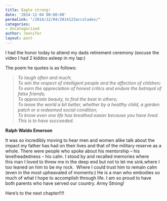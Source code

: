 ```yaml
---
title: Eagle strong!
date: '2014-12-04 00:00:00'
permalink: "/2014/12/04/2014123accolades/"
categories:
- Uncategorized
author: Jennifer
layout: post
---
```


I had the honor today to attend my dads retirement ceremony (excuse the video I had 2 kiddos asleep in my lap:)&nbsp;

The poem he quotes is&nbsp;as follows:

> *To laugh often and much;&nbsp;  
> To win the respect of intelligent people and the affection of children;  
> To earn the appreciation of honest critics and endure the betrayal of false friends;  
> To appreciate beauty, to find the best in others;  
> To leave the world a bit better, whether by a healthy child, a garden patch or a redeemed social condition;  
> To know even one life has breathed easier because you have lived.  
> This is to have succeeded.*

**Ralph Waldo Emerson**

It was so incredibly moving to hear men and women alike talk&nbsp;about the impact my father&nbsp;has had on their lives and that of the military reserve&nbsp;as a whole. There were people who spoke about his mentorship &#8211;&nbsp;his levelheadedness &#8211;&nbsp;his calm. I stood by and recalled memories where this&nbsp;<span>man I loved&nbsp;to threw me in the deep end but&nbsp;not to let me sink.</span>where&nbsp;I too leaned on him&nbsp;to be my&nbsp;rock. &nbsp;Where I could trust him&nbsp;to remain&nbsp;calm (even in the most upheavaled of moments:)&nbsp;He is a man who embodies so much of what I hope to accomplish through life.&nbsp;I am so proud to have both&nbsp;parents who have served our country. Army Strong!

Here&#8217;s to the next chapter!!!!
